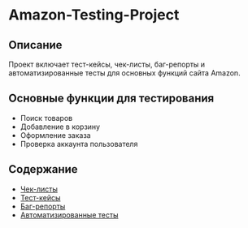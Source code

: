 # Amazon-Testing-Project

## Описание
Проект включает тест-кейсы, чек-листы, баг-репорты и автоматизированные тесты для основных функций сайта Amazon.

## Основные функции для тестирования
- Поиск товаров
- Добавление в корзину
- Оформление заказа
- Проверка аккаунта пользователя

## Содержание
- [Чек-листы](checklists.md)
- [Тест-кейсы](test-cases.md)
- [Баг-репорты](bug-reports.md)
- [Автоматизированные тесты](automation-tests.py)
